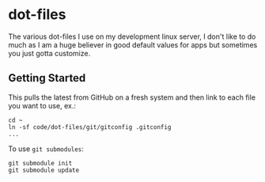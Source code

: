 # dot-files

The various dot-files I use on my development linux server, I don't like to do
much as I am a huge believer in good default values for apps but sometimes you
just gotta customize.


## Getting Started

This pulls the latest from GitHub on a fresh system and then link to each file
you want to use, ex.:

    cd ~
    ln -sf code/dot-files/git/gitconfig .gitconfig
    ...

To use `git submodules`:

    git submodule init
    git submodule update
